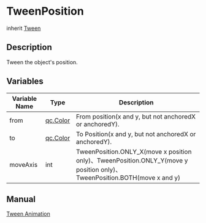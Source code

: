 # TweenPosition
inherit [Tween](Tween.md)

## Description
Tween the object's position.

## Variables
| Variable Name | Type | Description |
| ------------- |-------------|-------------|
| from | [qc.Color](../geom/Point.md) | From position(x and y, but not anchoredX or anchoredY). |
| to | [qc.Color](../geom/Point.md) | To Position(x and y, but not anchoredX or anchoredY). |
| moveAxis | int | TweenPosition.ONLY_X(move x position only)、TweenPosition.ONLY_Y(move y position only)、TweenPosition.BOTH(move x and y) |

## Manual
[Tween Animation](http://docs.qiciengine.com/manual/Tween/index.html)